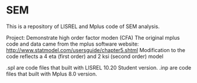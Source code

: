 # SEM
This is a repository of LISREL and Mplus code of SEM analysis. 

Project: Demonstrate high order factor moden (CFA) 
The original mplus code and data came from the mplus software website: http://www.statmodel.com/usersguide/chapter5.shtml
Modification to the code reflects a 4 eta (first order) and 2 ksi (second order) model 

.spl are code files that built with LISREL 10.20 Student version. 
.inp are code files that built with Mplus 8.0 version.


